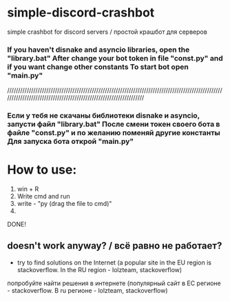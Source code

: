 # simple-discord-crashbot
simple crashbot for discord servers / простой крашбот для серверов

### If you haven't disnake and asyncio libraries, open the "library.bat" After change your bot token in file "const.py" and if you want change other constants To start bot open "main.py"
//////////////////////////////////////////////////////////////////////////////////////////////////////////////////////////////////////////////////////////////////
### Если у тебя не скачаны библиотеки disnake и asyncio, запусти файл "library.bat" После смени токен своего бота в файле "const.py" и по желанию поменяй другие константы Для запуска бота открой "main.py"


# How to use:
1. win + R
2. Write cmd and run
3. write - "py (drag the file to cmd)"
4. 
DONE!

## doesn't work anyway? / всё равно не работает?
* try to find solutions on the Internet (a popular site in the EU region is stackoverflow. In the RU region - lolzteam, stackoverflow)

попробуйте найти решения в интернете (популярный сайт в ЕС регионе - stackoverflow. В ru регионе - lolzteam, stackoverflow)
